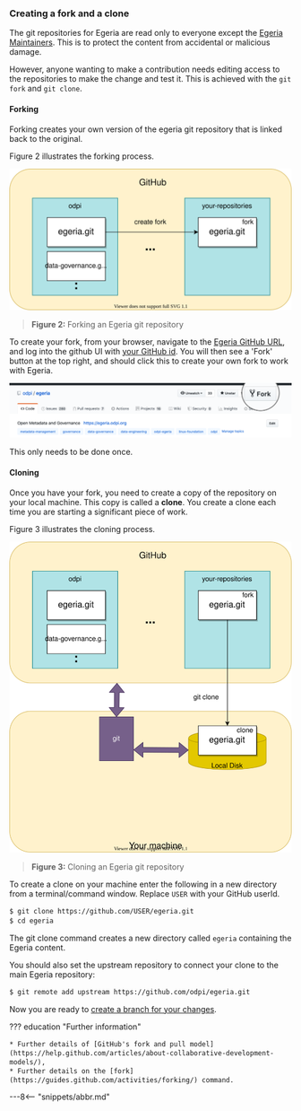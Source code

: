 <!-- SPDX-License-Identifier: CC-BY-4.0 -->
<!-- Copyright Contributors to the ODPi Egeria project 2020. -->

### Creating a fork and a clone

The git repositories for Egeria are read only to everyone except the
[Egeria Maintainers](https://github.com/odpi/egeria/blob/main/MAINTAINERS.md).  This is to protect the content from
accidental or malicious damage.

However, anyone wanting to make a contribution needs
editing access to the repositories to make the change and test it.
This is achieved with the `git fork` and `git clone`.

#### Forking

Forking creates your own version of the egeria git repository that is linked back to the
original.

Figure 2 illustrates the forking process.

![Figure 2](/education/tutorials/git-and-git-hub-tutorial/git-hub-fork.svg)
> **Figure 2:** Forking an Egeria git repository

To create your fork, from your browser, navigate to the [Egeria GitHub URL](https://github.com/odpi/egeria),
and log into the github UI with 
[your GitHub id](/education/tutorials/git-and-git-hub-tutorial/task-getting-git-hub-id).
You will then see a 'Fork' button at the top right, and should click this to 
create your own fork to work with Egeria. 

![Fork Button](/education/tutorials/git-and-git-hub-tutorial/git-hub-fork-button.png)

This only needs to be done once.

#### Cloning

Once you have your fork, you need to create a copy of the repository on your local machine.
This copy is called a **clone**.  You create a clone each time you are starting a significant piece of work.

Figure 3 illustrates the cloning process.

![Figure 3](/education/tutorials/git-and-git-hub-tutorial/git-clone.svg)
> **Figure 3:** Cloning an Egeria git repository

To create a clone on your machine enter the following in a new directory from a terminal/command window.
Replace `USER` with your GitHub userId.

```bash
$ git clone https://github.com/USER/egeria.git
$ cd egeria
```

The git clone command creates a new directory called `egeria` containing the Egeria content.

You should also set the upstream repository to connect your clone to the main Egeria repository:

```bash
$ git remote add upstream https://github.com/odpi/egeria.git
```

Now you are ready to [create a branch for your changes](/education/tutorials/git-and-git-hub-tutorial/task-creating-git-branches).

??? education "Further information"

    * Further details of [GitHub's fork and pull model](https://help.github.com/articles/about-collaborative-development-models/),
    * Further details on the [fork](https://guides.github.com/activities/forking/) command.


---8<-- "snippets/abbr.md"

